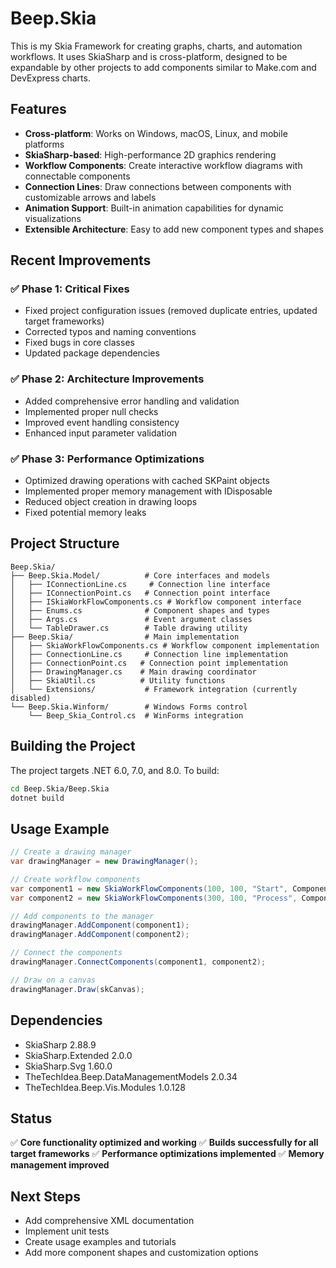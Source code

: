 # Beep.Skia

This is my Skia Framework for creating graphs, charts, and automation workflows. It uses SkiaSharp and is cross-platform, designed to be expandable by other projects to add components similar to Make.com and DevExpress charts.

## Features

- **Cross-platform**: Works on Windows, macOS, Linux, and mobile platforms
- **SkiaSharp-based**: High-performance 2D graphics rendering
- **Workflow Components**: Create interactive workflow diagrams with connectable components
- **Connection Lines**: Draw connections between components with customizable arrows and labels
- **Animation Support**: Built-in animation capabilities for dynamic visualizations
- **Extensible Architecture**: Easy to add new component types and shapes

## Recent Improvements

### ✅ Phase 1: Critical Fixes
- Fixed project configuration issues (removed duplicate entries, updated target frameworks)
- Corrected typos and naming conventions
- Fixed bugs in core classes
- Updated package dependencies

### ✅ Phase 2: Architecture Improvements
- Added comprehensive error handling and validation
- Implemented proper null checks
- Improved event handling consistency
- Enhanced input parameter validation

### ✅ Phase 3: Performance Optimizations
- Optimized drawing operations with cached SKPaint objects
- Implemented proper memory management with IDisposable
- Reduced object creation in drawing loops
- Fixed potential memory leaks

## Project Structure

```
Beep.Skia/
├── Beep.Skia.Model/          # Core interfaces and models
│   ├── IConnectionLine.cs     # Connection line interface
│   ├── IConnectionPoint.cs   # Connection point interface
│   ├── ISkiaWorkFlowComponents.cs # Workflow component interface
│   ├── Enums.cs              # Component shapes and types
│   ├── Args.cs               # Event argument classes
│   └── TableDrawer.cs        # Table drawing utility
├── Beep.Skia/                # Main implementation
│   ├── SkiaWorkFlowComponents.cs # Workflow component implementation
│   ├── ConnectionLine.cs     # Connection line implementation
│   ├── ConnectionPoint.cs   # Connection point implementation
│   ├── DrawingManager.cs    # Main drawing coordinator
│   ├── SkiaUtil.cs          # Utility functions
│   └── Extensions/           # Framework integration (currently disabled)
└── Beep.Skia.Winform/        # Windows Forms control
    └── Beep_Skia_Control.cs  # WinForms integration
```

## Building the Project

The project targets .NET 6.0, 7.0, and 8.0. To build:

```bash
cd Beep.Skia/Beep.Skia
dotnet build
```

## Usage Example

```csharp
// Create a drawing manager
var drawingManager = new DrawingManager();

// Create workflow components
var component1 = new SkiaWorkFlowComponents(100, 100, "Start", ComponentShape.Circle);
var component2 = new SkiaWorkFlowComponents(300, 100, "Process", ComponentShape.Square);

// Add components to the manager
drawingManager.AddComponent(component1);
drawingManager.AddComponent(component2);

// Connect the components
drawingManager.ConnectComponents(component1, component2);

// Draw on a canvas
drawingManager.Draw(skCanvas);
```

## Dependencies

- SkiaSharp 2.88.9
- SkiaSharp.Extended 2.0.0
- SkiaSharp.Svg 1.60.0
- TheTechIdea.Beep.DataManagementModels 2.0.34
- TheTechIdea.Beep.Vis.Modules 1.0.128

## Status

✅ **Core functionality optimized and working**
✅ **Builds successfully for all target frameworks**
✅ **Performance optimizations implemented**
✅ **Memory management improved**

## Next Steps

- Add comprehensive XML documentation
- Implement unit tests
- Create usage examples and tutorials
- Add more component shapes and customization options
